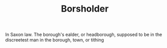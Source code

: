 ---
title: Borsholder
letter: B
permalink: "/definitions/bld-borsholder.html"
body: In Saxon law. The borough's ealder, or headborough, supposed to be in the discreetest
  man in the borough, town, or tithing
published_at: '2018-07-07'
source: Black's Law Dictionary 2nd Ed (1910)
layout: post
---